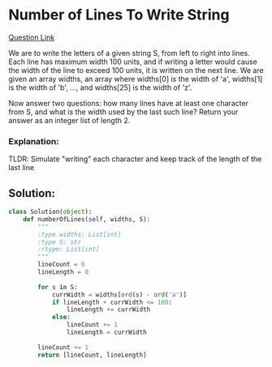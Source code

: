 # Number of Lines To Write String  

[Question Link](https://leetcode.com/problems/number-of-lines-to-write-string/)  

We are to write the letters of a given string S, from left to right into lines. Each line has maximum width 100 units, and if writing a letter would cause the width of the line to exceed 100 units, it is written on the next line. We are given an array widths, an array where widths[0] is the width of 'a', widths[1] is the width of 'b', ..., and widths[25] is the width of 'z'.  

Now answer two questions: how many lines have at least one character from S, and what is the width used by the last such line? Return your answer as an integer list of length 2.  

### Explanation:
TLDR: Simulate "writing" each character and keep track of the length of the last line

## Solution:
```Python
class Solution(object):
    def numberOfLines(self, widths, S):
        """
        :type widths: List[int]
        :type S: str
        :rtype: List[int]
        """
        lineCount = 0
        lineLength = 0
        
        for s in S:
            currWidth = widths[ord(s) - ord('a')]
            if lineLength + currWidth <= 100:
                lineLength += currWidth
            else:
                lineCount += 1
                lineLength = currWidth
        
        lineCount += 1
        return [lineCount, lineLength]
```
